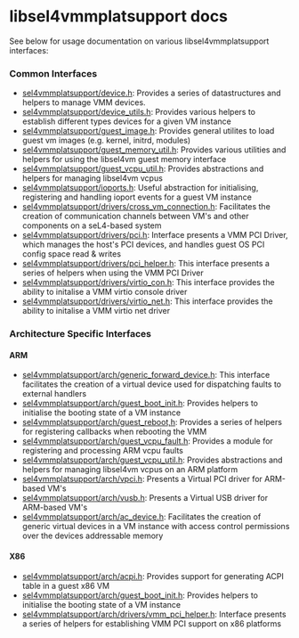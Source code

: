 <!--
     Copyright 2020, Data61, CSIRO (ABN 41 687 119 230)

     SPDX-License-Identifier: CC-BY-SA-4.0
-->

# libsel4vmmplatsupport docs

See below for usage documentation on various libsel4vmmplatsupport interfaces:

### Common Interfaces
* [sel4vmmplatsupport/device.h](libsel4vmmplatsupport_device.md): Provides a series of datastructures and helpers to manage VMM devices.
* [sel4vmmplatsupport/device_utils.h](libsel4vmmplatsupport_device_utils.md): Provides various helpers to establish different types devices for a given VM instance
* [sel4vmmplatsupport/guest_image.h](libsel4vmmplatsupport_guest_image.md): Provides general utilites to load guest vm images (e.g. kernel, initrd, modules)
* [sel4vmmplatsupport/guest_memory_util.h](libsel4vmmplatsupport_guest_memory_util.md): Provides various utilities and helpers for using the libsel4vm guest memory interface
* [sel4vmmplatsupport/guest_vcpu_util.h](libsel4vmmplatsupport_guest_vcpu_util.md): Provides abstractions and helpers for managing libsel4vm vcpus
* [sel4vmmplatsupport/ioports.h](libsel4vmmplatsupport_ioports.md): Useful abstraction for initialising, registering and handling ioport events for a guest VM instance
* [sel4vmmplatsupport/drivers/cross_vm_connection.h](libsel4vmmplatsupport_cross_vm_connection.md): Facilitates the creation of communication channels between VM's and other components on a seL4-based system
* [sel4vmmplatsupport/drivers/pci.h](libsel4vmmplatsupport_pci.md): Interface presents a VMM PCI Driver, which manages the host's PCI devices, and handles guest OS PCI config space read & writes
* [sel4vmmplatsupport/drivers/pci_helper.h](libsel4vmmplatsupport_pci_helper.md): This interface presents a series of helpers when using the VMM PCI Driver
* [sel4vmmplatsupport/drivers/virtio_con.h](libsel4vmmplatsupport_virtio_con.md): This interface provides the ability to initalise a VMM virtio console driver
* [sel4vmmplatsupport/drivers/virtio_net.h](libsel4vmmplatsupport_virtio_net.md): This interface provides the ability to initalise a VMM virtio net driver

### Architecture Specific Interfaces

#### ARM
* [sel4vmmplatsupport/arch/generic_forward_device.h](libsel4vmmplatsupport_arm_generic_forward_device.md): This interface facilitates the creation of a virtual device used for dispatching faults to external handlers
* [sel4vmmplatsupport/arch/guest_boot_init.h](libsel4vmmplatsupport_arm_guest_boot_init.md): Provides helpers to initialise the booting state of a VM instance
* [sel4vmmplatsupport/arch/guest_reboot,h](libsel4vmmplatsupport_arm_guest_reboot.md): Provides a series of helpers for registering callbacks when rebooting the VMM
* [sel4vmmplatsupport/arch/guest_vcpu_fault.h](libsel4vmmplatsupport_arm_guest_vcpu_fault.md): Provides a module for registering and processing ARM vcpu faults
* [sel4vmmplatsupport/arch/guest_vcpu_util.h](libsel4vmmplatsupport_arm_guest_vcpu_util.md): Provides abstractions and helpers for managing libsel4vm vcpus on an ARM platform
* [sel4vmmplatsupport/arch/vpci.h](libsel4vmmplatsupport_arm_vpci.md): Presents a Virtual PCI driver for ARM-based VM's
* [sel4vmmplatsupport/arch/vusb.h](libsel4vmmplatsupport_arm_vusb.md): Presents a Virtual USB driver for ARM-based VM's
* [sel4vmmplatsupport/arch/ac_device.h](libsel4vmmplatsupport_arm_ac_device.md): Facilitates the creation of generic virtual devices in a VM instance with access control permissions over the devices addressable memory
#### X86
* [sel4vmmplatsupport/arch/acpi.h](libsel4vmmplatsupport_x86_acpi.md): Provides support for generating ACPI table in a guest x86 VM
* [sel4vmmplatsupport/arch/guest_boot_init.h](libsel4vmmplatsupport_x86_guest_boot_init.md): Provides helpers to initialise the booting state of a VM instance
* [sel4vmmplatsupport/arch/drivers/vmm_pci_helper.h](libsel4vmmplatsupport_x86_vmm_pci_helper.md): Interface presents a series of helpers for establishing VMM PCI support on x86 platforms
